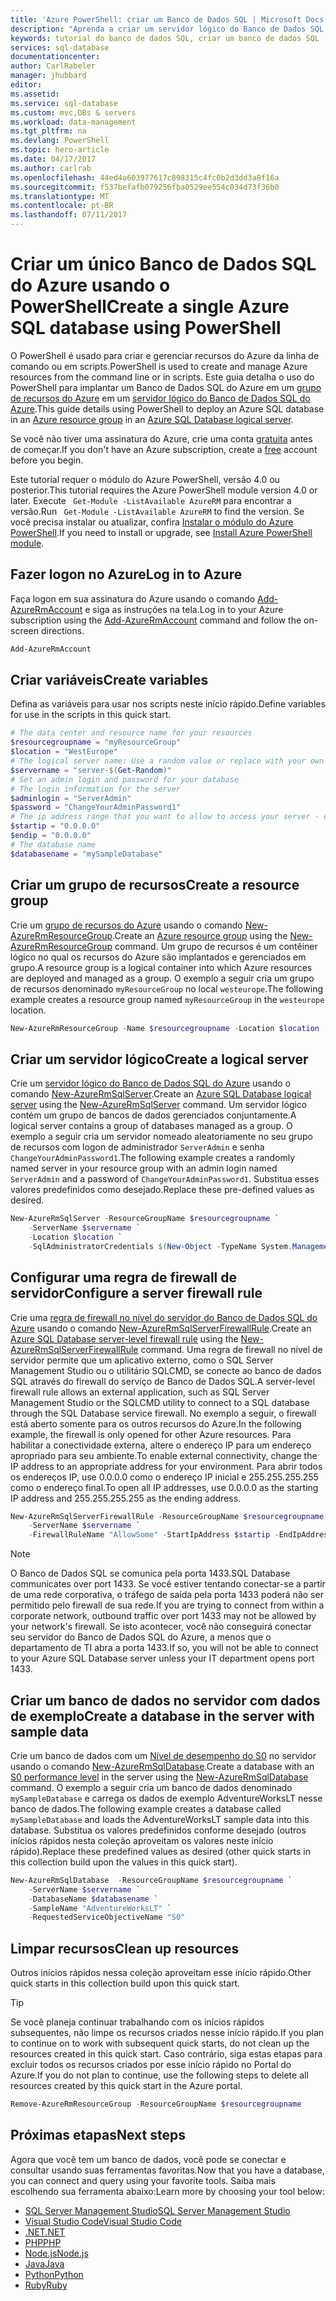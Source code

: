 ```yaml
---
title: 'Azure PowerShell: criar um Banco de Dados SQL | Microsoft Docs'
description: "Aprenda a criar um servidor lógico do Banco de Dados SQL, uma regra de firewall no nível de servidor e bancos de dados com o portal do Azure."
keywords: tutorial do banco de dados SQL, criar um banco de dados SQL
services: sql-database
documentationcenter: 
author: CarlRabeler
manager: jhubbard
editor: 
ms.assetid: 
ms.service: sql-database
ms.custom: mvc,DBs & servers
ms.workload: data-management
ms.tgt_pltfrm: na
ms.devlang: PowerShell
ms.topic: hero-article
ms.date: 04/17/2017
ms.author: carlrab
ms.openlocfilehash: 44ed4a603977617c898315c4fc0b2d3dd3a8f16a
ms.sourcegitcommit: f537befafb079256fba0529ee554c034d73f36b0
ms.translationtype: MT
ms.contentlocale: pt-BR
ms.lasthandoff: 07/11/2017
---
```

# <a name="create-a-single-azure-sql-database-using-powershell"></a><span data-ttu-id="58d6c-104">Criar um único Banco de Dados SQL do Azure usando o PowerShell</span><span class="sxs-lookup"><span data-stu-id="58d6c-104">Create a single Azure SQL database using PowerShell</span></span>

<span data-ttu-id="58d6c-105">O PowerShell é usado para criar e gerenciar recursos do Azure da linha de comando ou em scripts.</span><span class="sxs-lookup"><span data-stu-id="58d6c-105">PowerShell is used to create and manage Azure resources from the command line or in scripts.</span></span> <span data-ttu-id="58d6c-106">Este guia detalha o uso do PowerShell para implantar um Banco de Dados SQL do Azure em um [grupo de recursos do Azure](../azure-resource-manager/resource-group-overview.md) em um [servidor lógico do Banco de Dados SQL do Azure](sql-database-features.md).</span><span class="sxs-lookup"><span data-stu-id="58d6c-106">This guide details using PowerShell to deploy an Azure SQL database in an [Azure resource group](../azure-resource-manager/resource-group-overview.md) in an [Azure SQL Database logical server](sql-database-features.md).</span></span>

<span data-ttu-id="58d6c-107">Se você não tiver uma assinatura do Azure, crie uma conta [gratuita](https://azure.microsoft.com/free/) antes de começar.</span><span class="sxs-lookup"><span data-stu-id="58d6c-107">If you don't have an Azure subscription, create a [free](https://azure.microsoft.com/free/) account before you begin.</span></span>

<span data-ttu-id="58d6c-108">Este tutorial requer o módulo do Azure PowerShell, versão 4.0 ou posterior.</span><span class="sxs-lookup"><span data-stu-id="58d6c-108">This tutorial requires the Azure PowerShell module version 4.0 or later.</span></span> <span data-ttu-id="58d6c-109">Execute ` Get-Module -ListAvailable AzureRM` para encontrar a versão.</span><span class="sxs-lookup"><span data-stu-id="58d6c-109">Run ` Get-Module -ListAvailable AzureRM` to find the version.</span></span> <span data-ttu-id="58d6c-110">Se você precisa instalar ou atualizar, confira [Instalar o módulo do Azure PowerShell](/powershell/azure/install-azurerm-ps).</span><span class="sxs-lookup"><span data-stu-id="58d6c-110">If you need to install or upgrade, see [Install Azure PowerShell module](/powershell/azure/install-azurerm-ps).</span></span> 

## <a name="log-in-to-azure"></a><span data-ttu-id="58d6c-111">Fazer logon no Azure</span><span class="sxs-lookup"><span data-stu-id="58d6c-111">Log in to Azure</span></span>

<span data-ttu-id="58d6c-112">Faça logon em sua assinatura do Azure usando o comando [Add-AzureRmAccount](/powershell/module/azurerm.profile/add-azurermaccount) e siga as instruções na tela.</span><span class="sxs-lookup"><span data-stu-id="58d6c-112">Log in to your Azure subscription using the [Add-AzureRmAccount](/powershell/module/azurerm.profile/add-azurermaccount) command and follow the on-screen directions.</span></span>

```powershell
Add-AzureRmAccount
```

## <a name="create-variables"></a><span data-ttu-id="58d6c-113">Criar variáveis</span><span class="sxs-lookup"><span data-stu-id="58d6c-113">Create variables</span></span>

<span data-ttu-id="58d6c-114">Defina as variáveis para usar nos scripts neste início rápido.</span><span class="sxs-lookup"><span data-stu-id="58d6c-114">Define variables for use in the scripts in this quick start.</span></span>

```powershell
# The data center and resource name for your resources
$resourcegroupname = "myResourceGroup"
$location = "WestEurope"
# The logical server name: Use a random value or replace with your own value (do not capitalize)
$servername = "server-$(Get-Random)"
# Set an admin login and password for your database
# The login information for the server
$adminlogin = "ServerAdmin"
$password = "ChangeYourAdminPassword1"
# The ip address range that you want to allow to access your server - change as appropriate
$startip = "0.0.0.0"
$endip = "0.0.0.0"
# The database name
$databasename = "mySampleDatabase"
```

## <a name="create-a-resource-group"></a><span data-ttu-id="58d6c-115">Criar um grupo de recursos</span><span class="sxs-lookup"><span data-stu-id="58d6c-115">Create a resource group</span></span>

<span data-ttu-id="58d6c-116">Crie um [grupo de recursos do Azure](../azure-resource-manager/resource-group-overview.md) usando o comando [New-AzureRmResourceGroup](/powershell/module/azurerm.resources/new-azurermresourcegroup).</span><span class="sxs-lookup"><span data-stu-id="58d6c-116">Create an [Azure resource group](../azure-resource-manager/resource-group-overview.md) using the [New-AzureRmResourceGroup](/powershell/module/azurerm.resources/new-azurermresourcegroup) command.</span></span> <span data-ttu-id="58d6c-117">Um grupo de recursos é um contêiner lógico no qual os recursos do Azure são implantados e gerenciados em grupo.</span><span class="sxs-lookup"><span data-stu-id="58d6c-117">A resource group is a logical container into which Azure resources are deployed and managed as a group.</span></span> <span data-ttu-id="58d6c-118">O exemplo a seguir cria um grupo de recursos denominado `myResourceGroup` no local `westeurope`.</span><span class="sxs-lookup"><span data-stu-id="58d6c-118">The following example creates a resource group named `myResourceGroup` in the `westeurope` location.</span></span>

```powershell
New-AzureRmResourceGroup -Name $resourcegroupname -Location $location
```
## <a name="create-a-logical-server"></a><span data-ttu-id="58d6c-119">Criar um servidor lógico</span><span class="sxs-lookup"><span data-stu-id="58d6c-119">Create a logical server</span></span>

<span data-ttu-id="58d6c-120">Crie um [servidor lógico do Banco de Dados SQL do Azure](sql-database-features.md) usando o comando [New-AzureRmSqlServer](/powershell/module/azurerm.sql/new-azurermsqlserver).</span><span class="sxs-lookup"><span data-stu-id="58d6c-120">Create an [Azure SQL Database logical server](sql-database-features.md) using the [New-AzureRmSqlServer](/powershell/module/azurerm.sql/new-azurermsqlserver) command.</span></span> <span data-ttu-id="58d6c-121">Um servidor lógico contém um grupo de bancos de dados gerenciados conjuntamente.</span><span class="sxs-lookup"><span data-stu-id="58d6c-121">A logical server contains a group of databases managed as a group.</span></span> <span data-ttu-id="58d6c-122">O exemplo a seguir cria um servidor nomeado aleatoriamente no seu grupo de recursos com logon de administrador `ServerAdmin` e senha `ChangeYourAdminPassword1`.</span><span class="sxs-lookup"><span data-stu-id="58d6c-122">The following example creates a randomly named server in your resource group with an admin login named `ServerAdmin` and a password of `ChangeYourAdminPassword1`.</span></span> <span data-ttu-id="58d6c-123">Substitua esses valores predefinidos como desejado.</span><span class="sxs-lookup"><span data-stu-id="58d6c-123">Replace these pre-defined values as desired.</span></span>

```powershell
New-AzureRmSqlServer -ResourceGroupName $resourcegroupname `
    -ServerName $servername `
    -Location $location `
    -SqlAdministratorCredentials $(New-Object -TypeName System.Management.Automation.PSCredential -ArgumentList $adminlogin, $(ConvertTo-SecureString -String $password -AsPlainText -Force))
```

## <a name="configure-a-server-firewall-rule"></a><span data-ttu-id="58d6c-124">Configurar uma regra de firewall de servidor</span><span class="sxs-lookup"><span data-stu-id="58d6c-124">Configure a server firewall rule</span></span>

<span data-ttu-id="58d6c-125">Crie uma [regra de firewall no nível do servidor do Banco de Dados SQL do Azure](sql-database-firewall-configure.md) usando o comando [New-AzureRmSqlServerFirewallRule](/powershell/module/azurerm.sql/new-azurermsqlserverfirewallrule).</span><span class="sxs-lookup"><span data-stu-id="58d6c-125">Create an [Azure SQL Database server-level firewall rule](sql-database-firewall-configure.md) using the [New-AzureRmSqlServerFirewallRule](/powershell/module/azurerm.sql/new-azurermsqlserverfirewallrule) command.</span></span> <span data-ttu-id="58d6c-126">Uma regra de firewall no nível de servidor permite que um aplicativo externo, como o SQL Server Management Studio ou o utilitário SQLCMD, se conecte ao banco de dados SQL através do firewall do serviço de Banco de Dados SQL.</span><span class="sxs-lookup"><span data-stu-id="58d6c-126">A server-level firewall rule allows an external application, such as SQL Server Management Studio or the SQLCMD utility to connect to a SQL database through the SQL Database service firewall.</span></span> <span data-ttu-id="58d6c-127">No exemplo a seguir, o firewall está aberto somente para os outros recursos do Azure.</span><span class="sxs-lookup"><span data-stu-id="58d6c-127">In the following example, the firewall is only opened for other Azure resources.</span></span> <span data-ttu-id="58d6c-128">Para habilitar a conectividade externa, altere o endereço IP para um endereço apropriado para seu ambiente.</span><span class="sxs-lookup"><span data-stu-id="58d6c-128">To enable external connectivity, change the IP address to an appropriate address for your environment.</span></span> <span data-ttu-id="58d6c-129">Para abrir todos os endereços IP, use 0.0.0.0 como o endereço IP inicial e 255.255.255.255 como o endereço final.</span><span class="sxs-lookup"><span data-stu-id="58d6c-129">To open all IP addresses, use 0.0.0.0 as the starting IP address and 255.255.255.255 as the ending address.</span></span>

```powershell
New-AzureRmSqlServerFirewallRule -ResourceGroupName $resourcegroupname `
    -ServerName $servername `
    -FirewallRuleName "AllowSome" -StartIpAddress $startip -EndIpAddress $endip
```

> [!NOTE]
> <span data-ttu-id="58d6c-130">O Banco de Dados SQL se comunica pela porta 1433.</span><span class="sxs-lookup"><span data-stu-id="58d6c-130">SQL Database communicates over port 1433.</span></span> <span data-ttu-id="58d6c-131">Se você estiver tentando conectar-se a partir de uma rede corporativa, o tráfego de saída pela porta 1433 poderá não ser permitido pelo firewall de sua rede.</span><span class="sxs-lookup"><span data-stu-id="58d6c-131">If you are trying to connect from within a corporate network, outbound traffic over port 1433 may not be allowed by your network's firewall.</span></span> <span data-ttu-id="58d6c-132">Se isto acontecer, você não conseguirá conectar seu servidor do Banco de Dados SQL do Azure, a menos que o departamento de TI abra a porta 1433.</span><span class="sxs-lookup"><span data-stu-id="58d6c-132">If so, you will not be able to connect to your Azure SQL Database server unless your IT department opens port 1433.</span></span>
>

## <a name="create-a-database-in-the-server-with-sample-data"></a><span data-ttu-id="58d6c-133">Criar um banco de dados no servidor com dados de exemplo</span><span class="sxs-lookup"><span data-stu-id="58d6c-133">Create a database in the server with sample data</span></span>

<span data-ttu-id="58d6c-134">Crie um banco de dados com um [Nível de desempenho do S0](sql-database-service-tiers.md) no servidor usando o comando [New-AzureRmSqlDatabase](/powershell/module/azurerm.sql/new-azurermsqldatabase).</span><span class="sxs-lookup"><span data-stu-id="58d6c-134">Create a database with an [S0 performance level](sql-database-service-tiers.md) in the server using the [New-AzureRmSqlDatabase](/powershell/module/azurerm.sql/new-azurermsqldatabase) command.</span></span> <span data-ttu-id="58d6c-135">O exemplo a seguir cria um banco de dados denominado `mySampleDatabase` e carrega os dados de exemplo AdventureWorksLT nesse banco de dados.</span><span class="sxs-lookup"><span data-stu-id="58d6c-135">The following example creates a database called `mySampleDatabase` and loads the AdventureWorksLT sample data into this database.</span></span> <span data-ttu-id="58d6c-136">Substitua os valores predefinidos conforme desejado (outros inícios rápidos nesta coleção aproveitam os valores neste início rápido).</span><span class="sxs-lookup"><span data-stu-id="58d6c-136">Replace these predefined values as desired (other quick starts in this collection build upon the values in this quick start).</span></span>

```powershell
New-AzureRmSqlDatabase  -ResourceGroupName $resourcegroupname `
    -ServerName $servername `
    -DatabaseName $databasename `
    -SampleName "AdventureWorksLT" `
    -RequestedServiceObjectiveName "S0"
```

## <a name="clean-up-resources"></a><span data-ttu-id="58d6c-137">Limpar recursos</span><span class="sxs-lookup"><span data-stu-id="58d6c-137">Clean up resources</span></span>

<span data-ttu-id="58d6c-138">Outros inícios rápidos nessa coleção aproveitam esse início rápido.</span><span class="sxs-lookup"><span data-stu-id="58d6c-138">Other quick starts in this collection build upon this quick start.</span></span> 

> [!TIP]
> <span data-ttu-id="58d6c-139">Se você planeja continuar trabalhando com os inícios rápidos subsequentes, não limpe os recursos criados nesse início rápido.</span><span class="sxs-lookup"><span data-stu-id="58d6c-139">If you plan to continue on to work with subsequent quick starts, do not clean up the resources created in this quick start.</span></span> <span data-ttu-id="58d6c-140">Caso contrário, siga estas etapas para excluir todos os recursos criados por esse início rápido no Portal do Azure.</span><span class="sxs-lookup"><span data-stu-id="58d6c-140">If you do not plan to continue, use the following steps to delete all resources created by this quick start in the Azure portal.</span></span>
>

```powershell
Remove-AzureRmResourceGroup -ResourceGroupName $resourcegroupname
```

## <a name="next-steps"></a><span data-ttu-id="58d6c-141">Próximas etapas</span><span class="sxs-lookup"><span data-stu-id="58d6c-141">Next steps</span></span>

<span data-ttu-id="58d6c-142">Agora que você tem um banco de dados, você pode se conectar e consultar usando suas ferramentas favoritas.</span><span class="sxs-lookup"><span data-stu-id="58d6c-142">Now that you have a database, you can connect and query using your favorite tools.</span></span> <span data-ttu-id="58d6c-143">Saiba mais escolhendo sua ferramenta abaixo:</span><span class="sxs-lookup"><span data-stu-id="58d6c-143">Learn more by choosing your tool below:</span></span>

- [<span data-ttu-id="58d6c-144">SQL Server Management Studio</span><span class="sxs-lookup"><span data-stu-id="58d6c-144">SQL Server Management Studio</span></span>](sql-database-connect-query-ssms.md)
- [<span data-ttu-id="58d6c-145">Visual Studio Code</span><span class="sxs-lookup"><span data-stu-id="58d6c-145">Visual Studio Code</span></span>](sql-database-connect-query-vscode.md)
- [<span data-ttu-id="58d6c-146">.NET</span><span class="sxs-lookup"><span data-stu-id="58d6c-146">.NET</span></span>](sql-database-connect-query-dotnet.md)
- [<span data-ttu-id="58d6c-147">PHP</span><span class="sxs-lookup"><span data-stu-id="58d6c-147">PHP</span></span>](sql-database-connect-query-php.md)
- [<span data-ttu-id="58d6c-148">Node.js</span><span class="sxs-lookup"><span data-stu-id="58d6c-148">Node.js</span></span>](sql-database-connect-query-nodejs.md)
- [<span data-ttu-id="58d6c-149">Java</span><span class="sxs-lookup"><span data-stu-id="58d6c-149">Java</span></span>](sql-database-connect-query-java.md)
- [<span data-ttu-id="58d6c-150">Python</span><span class="sxs-lookup"><span data-stu-id="58d6c-150">Python</span></span>](sql-database-connect-query-python.md)
- [<span data-ttu-id="58d6c-151">Ruby</span><span class="sxs-lookup"><span data-stu-id="58d6c-151">Ruby</span></span>](sql-database-connect-query-ruby.md)

